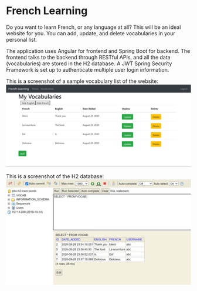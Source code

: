 # French Learning

Do you want to learn French, or any language at all? This will be an ideal website for you. You can add, update, and delete vocabularies in your personal list.

The application uses Angular for frontend and Spring Boot for backend. The frontend talks to the backend through RESTful APIs, and all the data (vocabularies) are 
stored in the H2 database. A JWT Spring Security Framework is set up to authenticate multiple user login information.

This is a screenshot of a sample vocabulary list of the website:
<img src="https://github.com/jikaizhang/French-Learning/blob/master/Vocab%20List.jpg">

This is a screenshot of the H2 database:
<img src="https://github.com/jikaizhang/French-Learning/blob/master/H2%20Database.jpg">
